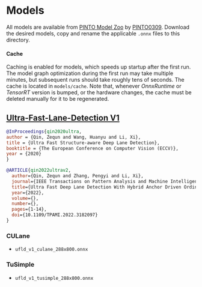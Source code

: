 # Models

All models are available
from [PINTO Model Zoo](https://github.com/PINTO0309/PINTO_model_zoo)
by [PINTO0309](https://github.com/PINTO0309).
Download the desired models, copy and rename the applicable `.onnx` files to
this directory.

#### Cache

Caching is enabled for models, which speeds up startup after the first run. The model graph optimization during the
first run may take multiple minutes, but subsequent runs should take roughly tens of seconds. The cache is located in
`models/cache`. Note that, whenever *OnnxRuntime* or *TensorRT* version is bumped, or the hardware changes, the cache
must be deleted manually for it to be regenerated.

## [Ultra-Fast-Lane-Detection V1](https://github.com/PINTO0309/PINTO_model_zoo/tree/main/140_Ultra-Fast-Lane-Detection)

```BibTeX
@InProceedings{qin2020ultra,
author = {Qin, Zequn and Wang, Huanyu and Li, Xi},
title = {Ultra Fast Structure-aware Deep Lane Detection},
booktitle = {The European Conference on Computer Vision (ECCV)},
year = {2020}
}

@ARTICLE{qin2022ultrav2,
  author={Qin, Zequn and Zhang, Pengyi and Li, Xi},
  journal={IEEE Transactions on Pattern Analysis and Machine Intelligence}, 
  title={Ultra Fast Deep Lane Detection With Hybrid Anchor Driven Ordinal Classification}, 
  year={2022},
  volume={},
  number={},
  pages={1-14},
  doi={10.1109/TPAMI.2022.3182097}
}
```

### CULane

- `ufld_v1_culane_288x800.onnx`

### TuSimple

- `ufld_v1_tusimple_288x800.onnx`
